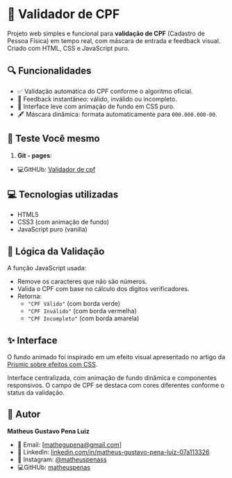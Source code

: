 # 📄 Validador de CPF

Projeto web simples e funcional para **validação de CPF** (Cadastro de Pessoa Física) em tempo real, com máscara de entrada e feedback visual. Criado com HTML, CSS e JavaScript puro.

## 🔍 Funcionalidades

- ✅ Validação automática do CPF conforme o algoritmo oficial.
- 🧠 Feedback instantâneo: válido, inválido ou incompleto.
- 🎨 Interface leve com animação de fundo em CSS puro.
- 🖋️ Máscara dinâmica: formata automaticamente para `000.000.000-00`.

## 🚀 Teste Você mesmo

1. **Git - pages**:

- 💻GitHUb: [Validador de cpf](https://matheuspenas.github.io/Projeto-Valida-CPF/)

## 💻 Tecnologias utilizadas

- HTML5
- CSS3 (com animação de fundo)
- JavaScript puro (vanilla)

## 🧠 Lógica da Validação

A função JavaScript usada:

- Remove os caracteres que não são números.
- Valida o CPF com base no cálculo dos dígitos verificadores.
- Retorna:
  - `"CPF Válido"` (com borda verde)
  - `"CPF Inválido"` (com borda vermelha)
  - `"CPF Incompleto"` (com borda amarela)

## ✨ Interface

O fundo animado foi inspirado em um efeito visual apresentado no artigo da [Prismic sobre efeitos com CSS](https://prismic.io/blog/css-background-effects).

Interface centralizada, com animação de fundo dinâmica e componentes responsivos. O campo de CPF se destaca com cores diferentes conforme o status da validação.

## 👤 Autor

**Matheus Gustavo Pena Luiz**

- 📧 Email: [mathegupena@gmail.com]
- 💼 LinkedIn: [linkedin.com/in/matheus-gustavo-pena-luiz-07a113326](https://www.linkedin.com/in/matheus-gustavo-pena-luiz-07a113326/)
- 📸 Instagram: [@matheuspenass](https://www.instagram.com/matheuspenass/)
- 💻GitHUb: [matheuspenas](https://github.com/Matheuspenas)
